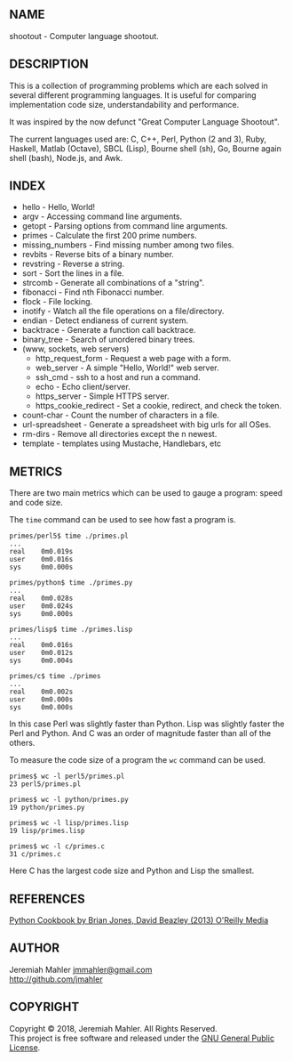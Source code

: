 
NAME
----

shootout - Computer language shootout.

DESCRIPTION
-----------

This is a collection of programming problems which are each solved in
several different programming languages.  It is useful for comparing
implementation code size, understandability and performance.

It was inspired by the now defunct "Great Computer Language Shootout".

The current languages used are: C, C++, Perl, Python (2 and 3),
Ruby, Haskell, Matlab (Octave), SBCL (Lisp), Bourne shell (sh),
Go, Bourne again shell (bash), Node.js, and Awk.

INDEX
-----

* hello - Hello, World!
* argv - Accessing command line arguments.
* getopt - Parsing options from command line arguments.
* primes - Calculate the first 200 prime numbers.
* missing_numbers - Find missing number among two files.
* revbits - Reverse bits of a binary number.
* revstring - Reverse a string.
* sort - Sort the lines in a file.
* strcomb - Generate all combinations of a "string".
* fibonacci - Find nth Fibonacci number.
* flock - File locking.
* inotify - Watch all the file operations on a file/directory.
* endian - Detect endianess of current system.
* backtrace - Generate a function call backtrace.
* binary_tree - Search of unordered binary trees.
* (www, sockets, web servers)
  * http_request_form - Request a web page with a form.
  * web_server - A simple "Hello, World!" web server.
  * ssh_cmd - ssh to a host and run a command.
  * echo - Echo client/server.
  * https_server - Simple HTTPS server.
  * https_cookie_redirect - Set a cookie, redirect, and check the token.
* count-char - Count the number of characters in a file.
* url-spreadsheet - Generate a spreadsheet with big urls for all OSes.
* rm-dirs - Remove all directories except the n newest.
* template - templates using Mustache, Handlebars, etc

METRICS
-------

There are two main metrics which can be used to gauge a
program: speed and code size.

The `time` command can be used to see how fast a program is.

    primes/perl5$ time ./primes.pl
    ...
    real    0m0.019s
    user    0m0.016s
    sys     0m0.000s

    primes/python$ time ./primes.py
    ...
    real    0m0.028s
    user    0m0.024s
    sys     0m0.000s

    primes/lisp$ time ./primes.lisp
    ...
    real    0m0.016s
    user    0m0.012s
    sys     0m0.004s

    primes/c$ time ./primes
    ...
    real    0m0.002s
    user    0m0.000s
    sys     0m0.000s

In this case Perl was slightly faster than Python.
Lisp was slightly faster the Perl and Python.
And C was an order of magnitude faster than all of the others.

To measure the code size of a program the `wc` command can be used.

    primes$ wc -l perl5/primes.pl 
    23 perl5/primes.pl

    primes$ wc -l python/primes.py
    19 python/primes.py

    primes$ wc -l lisp/primes.lisp
    19 lisp/primes.lisp

    primes$ wc -l c/primes.c
    31 c/primes.c

Here C has the largest code size and Python and Lisp the smallest.

REFERENCES
----------

[Python Cookbook by Brian Jones, David Beazley (2013) O'Reilly Media](http://shop.oreilly.com/product/0636920027072.do)

AUTHOR
------

Jeremiah Mahler <jmmahler@gmail.com><br>
<http://github.com/jmahler>

COPYRIGHT
---------

Copyright &copy; 2018, Jeremiah Mahler.  All Rights Reserved.<br>
This project is free software and released under
the [GNU General Public License][gpl].

 [gpl]: http://www.gnu.org/licenses/gpl.html

